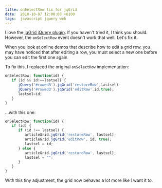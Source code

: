 ```yaml
---
title: onSelectRow fix for jqGrid
date:  2010-10-07 12:00:00 +0100
tags:  javascript jquery web
---
```


I love the [jqGrid jQuery plugin](http://www.trirand.com/blog/). If you haven't
tried it, I think you should. However, the `onSelectRow` event doesn't work that
well. Let's fix it.

When you look at online demos that describe how to edit a grid row, you may have
noticed that after editing a row, you must select a new one before you can edit
the first one again.

To fix this, I replaced the original `onSelectRow` implementation:

```javascript
onSelectRow: function(id) {
   if (id && id!==lastsel) {
      jQuery('#rowed3').jqGrid('restoreRow',lastsel)
      jQuery('#rowed3').jqGrid('editRow',id,true);
      lastsel=id;
   }
}
```

...with this one:

```javascript
onSelectRow: function(id) {
   if (id) {
      if (id !== lastsel) {
         articleGrid.jqGrid('restoreRow', lastsel);
         articleGrid.jqGrid('editRow', id, true);
         lastsel = id;
      } else {
         articleGrid.jqGrid('restoreRow', lastsel);
         lastsel = "";
      }
   }
}
```

With this tiny adjustment, the grid now behaves a lot more like I want it to.